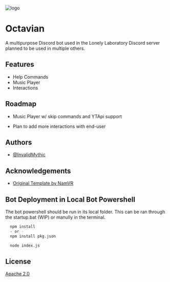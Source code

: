 
![logo](https://media.discordapp.net/attachments/1004501965402816674/1015122422980169768/unknown.png)

# Octavian
A multipurpose Discord bot used in the Lonely Laboratory Discord server planned to be used in multiple others.

## Features

- Help Commands
- Music Player
- Interactions

## Roadmap

- Music Player w/ skip commands and YTApi support

- Plan to add more interactions with end-user


## Authors

- [@InvalidMythic](https://github.com/InvalidMythic)


## Acknowledgements

 - [Original Template by NamVR](https://github.com/NamVr/DiscordBot-Template)


## Bot Deployment in Local Bot Powershell

The bot powershell should be run in its local folder. This can be ran through the startup.bat (WIP) or manully in the terminal.

```bash
  npm install
  - or -
  npm install pkg.json

  node index.js
```


## License

[Apache 2.0](https://www.apache.org/licenses/LICENSE-2.0)

